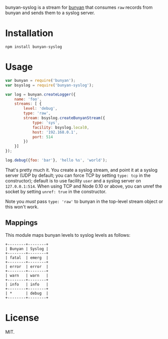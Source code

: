 bunyan-syslog is a stream for [bunyan](https://github.com/trentm/node-bunyan)
that consumes `raw` records from bunyan and sends them to a syslog server.

# Installation

    npm install bunyan-syslog

# Usage

```javascript
var bunyan = require('bunyan');
var bsyslog = require('bunyan-syslog');

var log = bunyan.createLogger({
	name: 'foo',
	streams: [ {
		level: 'debug',
		type: 'raw',
		stream: bsyslog.createBunyanStream({
			type: 'sys',
			facility: bsyslog.local0,
			host: '192.168.0.1',
			port: 514
		})
	}]
});

log.debug({foo: 'bar'}, 'hello %s', 'world');
```
That's pretty much it.  You create a syslog stream, and point it at a syslog
server (UDP by default; you can force TCP by setting `type: tcp` in the
constructor); default is to use facility `user` and a syslog server on
`127.0.0.1:514`. When using TCP and Node 0.10 or above, you can unref the socket
by setting `unref: true` in the constructor.

Note you *must* pass `type: 'raw'` to bunyan in the top-level
stream object or this won't work.

## Mappings

This module maps bunyan levels to syslog levels as follows:

```
+--------+--------+
| Bunyan | Syslog |
+--------+--------+
| fatal  | emerg  |
+--------+--------+
| error  | error  |
+--------+--------+
| warn   | warn   |
+--------+--------+
| info   | info   |
+--------+--------+
| *      | debug  |
+--------+--------+
```

# License

MIT.
